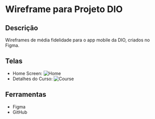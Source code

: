 # Wireframe para Projeto DIO

## Descrição
Wireframes de média fidelidade para o app mobile da DIO, criados no Figma.

## Telas
- Home Screen: ![Home](/images/home-screen.png)
- Detalhes do Curso: ![Course](/images/course-detail.png)

## Ferramentas
- Figma
- GitHub
